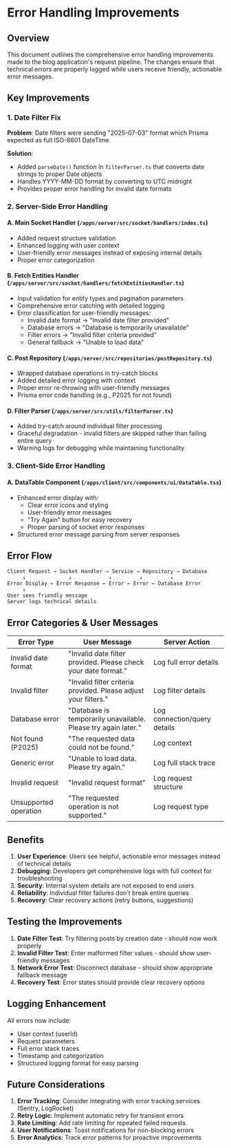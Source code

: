 # Error Handling Improvements

## Overview

This document outlines the comprehensive error handling improvements made to the blog application's request pipeline. The changes ensure that technical errors are properly logged while users receive friendly, actionable error messages.

## Key Improvements

### 1. Date Filter Fix

**Problem**: Date filters were sending "2025-07-03" format which Prisma expected as full ISO-8601 DateTime.

**Solution**:

- Added `parseDate()` function in `filterParser.ts` that converts date strings to proper Date objects
- Handles YYYY-MM-DD format by converting to UTC midnight
- Provides proper error handling for invalid date formats

### 2. Server-Side Error Handling

#### A. Main Socket Handler (`/apps/server/src/socket/handlers/index.ts`)

- Added request structure validation
- Enhanced logging with user context
- User-friendly error messages instead of exposing internal details
- Proper error categorization

#### B. Fetch Entities Handler (`/apps/server/src/socket/handlers/fetchEntitiesHandler.ts`)

- Input validation for entity types and pagination parameters
- Comprehensive error catching with detailed logging
- Error classification for user-friendly messages:
  - Invalid date format → "Invalid date filter provided"
  - Database errors → "Database is temporarily unavailable"
  - Filter errors → "Invalid filter criteria provided"
  - General fallback → "Unable to load data"

#### C. Post Repository (`/apps/server/src/repositories/postRepository.ts`)

- Wrapped database operations in try-catch blocks
- Added detailed error logging with context
- Proper error re-throwing with user-friendly messages
- Prisma error code handling (e.g., P2025 for not found)

#### D. Filter Parser (`/apps/server/src/utils/filterParser.ts`)

- Added try-catch around individual filter processing
- Graceful degradation - invalid filters are skipped rather than failing entire query
- Warning logs for debugging while maintaining functionality

### 3. Client-Side Error Handling

#### A. DataTable Component (`/apps/client/src/components/ui/DataTable.tsx`)

- Enhanced error display with:
  - Clear error icons and styling
  - User-friendly error messages
  - "Try Again" button for easy recovery
  - Proper parsing of socket error responses
- Structured error message parsing from server responses

## Error Flow

```
Client Request → Socket Handler → Service → Repository → Database
     ↓              ↓            ↓         ↓         ↓
Error Display ← Error Response ← Error ← Error ← Database Error
     ↓
User sees friendly message
Server logs technical details
```

## Error Categories & User Messages

| Error Type            | User Message                                                    | Server Action                |
| --------------------- | --------------------------------------------------------------- | ---------------------------- |
| Invalid date format   | "Invalid date filter provided. Please check your date format."  | Log full error details       |
| Invalid filter        | "Invalid filter criteria provided. Please adjust your filters." | Log filter details           |
| Database error        | "Database is temporarily unavailable. Please try again later."  | Log connection/query details |
| Not found (P2025)     | "The requested data could not be found."                        | Log context                  |
| Generic error         | "Unable to load data. Please try again."                        | Log full stack trace         |
| Invalid request       | "Invalid request format"                                        | Log request structure        |
| Unsupported operation | "The requested operation is not supported."                     | Log request type             |

## Benefits

1. **User Experience**: Users see helpful, actionable error messages instead of technical details
2. **Debugging**: Developers get comprehensive logs with full context for troubleshooting
3. **Security**: Internal system details are not exposed to end users
4. **Reliability**: Individual filter failures don't break entire queries
5. **Recovery**: Clear recovery actions (retry buttons, suggestions)

## Testing the Improvements

1. **Date Filter Test**: Try filtering posts by creation date - should now work properly
2. **Invalid Filter Test**: Enter malformed filter values - should show user-friendly messages
3. **Network Error Test**: Disconnect database - should show appropriate fallback message
4. **Recovery Test**: Error states should provide clear recovery options

## Logging Enhancement

All errors now include:

- User context (userId)
- Request parameters
- Full error stack traces
- Timestamp and categorization
- Structured logging format for easy parsing

## Future Considerations

1. **Error Tracking**: Consider integrating with error tracking services (Sentry, LogRocket)
2. **Retry Logic**: Implement automatic retry for transient errors
3. **Rate Limiting**: Add rate limiting for repeated failed requests
4. **User Notifications**: Toast notifications for non-blocking errors
5. **Error Analytics**: Track error patterns for proactive improvements
